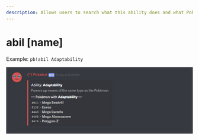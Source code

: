 ```yaml
---
description: Allows users to search what this ability does and what Pokemon have them.
---
```


# abil \[name\]

Example: `pb!abil Adaptability`

![is what Pokebot will display](../.gitbook/assets/abil2.PNG)

